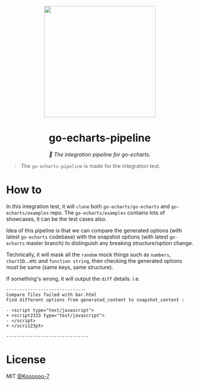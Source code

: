 <p align="center">
	<img src="https://user-images.githubusercontent.com/19553554/52535979-c0d0e680-2d8f-11e9-85c8-2e9f659e7c6f.png" width=300 height=300 />
</p>

<h1 align="center">go-echarts-pipeline</h1>
<p align="center">
    <em> 🍄️ The integration pipeline for go-echarts.</em>
</p>


> The `go-echarts-pipeline` is made for the integration test.

# How to

In this integration test, it will `clone` both `go-echarts/go-echarts`
and `go-echarts/examples` repo.
The `go-echarts/examples` contains lots of showcases, it can be the test cases also.

Idea of this pipeline is that we can compare the generated options (with latest `go-echarts` codebase)
with the snapshot options (with latest `go-echarts` master branch) to distinguish any breaking structure/option
change.

Technically, it will mask all the `random` mock things such as `numbers`, `chartID`...etc and `function string`, then
checking the generated options must be same (same keys, same structure).

If something's wrong, it will output the `diff` details. i.e.

```shell
------------------------------
Compare files failed with bar.html
Find different options from generated_content to snapshot_content : 
 
- <script type="text/javascript">
+ <script2333 type="text/javascript">
- </script>
+ </scri123pt>

-------------------------------

```

# License

MIT [@Koooooo-7](https://github.com/Koooooo-7)